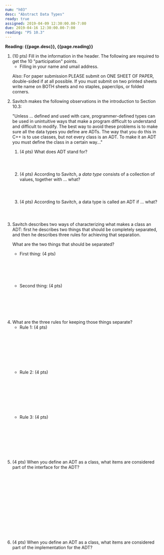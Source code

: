 ```yaml
---
num: "h03"
desc: "Abstract Data Types"
ready: true
assigned: 2019-04-09 12:30:00.00-7:00
due: 2019-04-16 12:30:00.00-7:00
reading: "PS 10.3"
---
```


<b>Reading: {{page.desc}}, {{page.reading}}</b>
 
<ol start="1">

<li>(10 pts) Fill in the information in the header. The following are required to get the 10 "participation" points.
    <ul>
    <li>Filling in your name and umail address.<br /></li>
    </ul>
    <p>Also: For paper submission PLEASE submit on ONE SHEET OF PAPER, double-sided if at all possible. If you must submit on two printed sheets write name on BOTH sheets and no staples, paperclips, or folded corners.<br />
    </p>
 </li> 

<li>Savitch makes the following observations in the introduction to
	Section 10.3:
	<p>"Unless ... defined and used with care, programmer-defined types can be used in unintuitive ways that make a program difficult to understand and difficult to modify. The best way to avoid these problems is to make sure all the data types you define are ADTs. The way that you do this in C++ is to use classes, but not every class is an ADT. To make it an ADT you must define the class in a certain way..."</p>
  <ol>
  	<li style='margin-bottom:4em;'>(4 pts) What does ADT stand for?</li>
    <li style='margin-bottom:4em;'>(4 pts) According to Savitch, a <i>data type</i> consists of a collection of values, together with ... what?</li>
    <li style='margin-bottom:4em;'>(4 pts) According to Savitch, a data type is called an ADT if ... what?</li>
  </ol>
</li>

<li> Savitch describes two ways of characterizing what makes a class an ADT: first he describes two things that should be completely separated, and then he describes three rules for achieving that separation.

 What are the two things that should be separated?
	<ul>
		<li>First thing: (4 pts) <div style="margin-top:5em;">&#160;</div></li>
		<li>Second thing: (4 pts) <div style="margin-top:5em;">&#160;</div></li>
	</ul>
</li>

<div class="pagebreak"></div>

<li>What are the three rules for keeping those things separate? 
	<ul>
 		<li>Rule 1: (4 pts) <div style="margin-top:8em;">&#160;</div></li>
 		<li>Rule 2: (4 pts) <div style="margin-top:8em;">&#160;</div></li>
 		<li>Rule 3: (4 pts) <div style="margin-top:8em;">&#160;</div></li>
	</ul>
</li>

<li>(4 pts) When you define an ADT as a class, what items are considered part of the interface for the ADT? <div style="margin-top:15em;">&#160;</div> </li>

<li>(4 pts) When you define an ADT as a class, what items are considered part of the implementation for the ADT? <div style="margin-top:12em;">&#160;</div> </li>
</ol>
